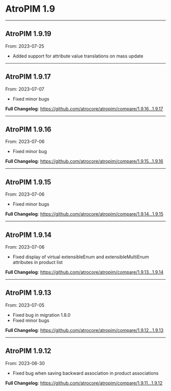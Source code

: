 # AtroPIM 1.9


---

## AtroPIM 1.9.19
From: 2023-07-25

* Added support for attribute value translations on mass update

---

## AtroPIM 1.9.17
From: 2023-07-07

* Fixed minor bugs

**Full Changelog**: https://github.com/atrocore/atropim/compare/1.9.16...1.9.17

---

## AtroPIM 1.9.16
From: 2023-07-06

* Fixed minor bug

**Full Changelog**: https://github.com/atrocore/atropim/compare/1.9.15...1.9.16

---

## AtroPIM 1.9.15
From: 2023-07-06

* Fixed minor bugs

**Full Changelog**: https://github.com/atrocore/atropim/compare/1.9.14...1.9.15

---

## AtroPIM 1.9.14
From: 2023-07-06

* Fixed display of virtual extensibleEnum and extensibleMultiEnum attributes in product list


**Full Changelog**: https://github.com/atrocore/atropim/compare/1.9.13...1.9.14

---

## AtroPIM 1.9.13
From: 2023-07-05

* Fixed bug in migration 1.8.0
* Fixed minor bugs


**Full Changelog**: https://github.com/atrocore/atropim/compare/1.9.12...1.9.13

---

## AtroPIM 1.9.12
From: 2023-06-30

* Fixed bug when saving backward association in product associations


**Full Changelog**: https://github.com/atrocore/atropim/compare/1.9.11...1.9.12